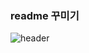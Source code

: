 ### readme 꾸미기
![header](https://capsule-render.vercel.app/api?type=wave&color=auto&height=300&section=header&text=capsule%20render&fontSize=90)
